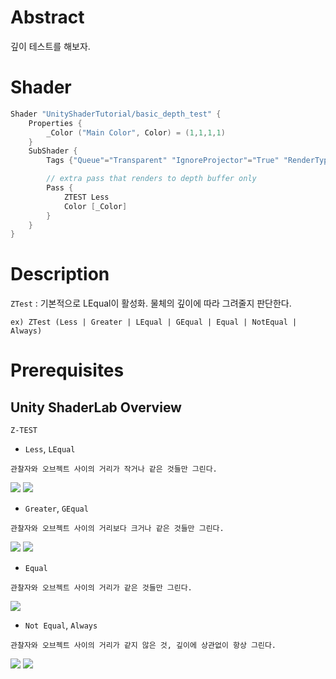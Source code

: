 # Abstract

깊이 테스트를 해보자.

# Shader

```c
Shader "UnityShaderTutorial/basic_depth_test" {
	Properties {
		_Color ("Main Color", Color) = (1,1,1,1)
	}
	SubShader {
		Tags {"Queue"="Transparent" "IgnoreProjector"="True" "RenderType"="Transparent"}

		// extra pass that renders to depth buffer only
		Pass {
			ZTEST Less
			Color [_Color]
		}
	}
}
```

# Description

`ZTest` : 기본적으로 LEqual이 활성화. 물체의 깊이에 따라 그려줄지 판단한다.

```
ex) ZTest (Less | Greater | LEqual | GEqual | Equal | NotEqual | Always)
```

# Prerequisites

## Unity ShaderLab Overview

`Z-TEST`

+ `Less`, `LEqual`
```
관찰자와 오브젝트 사이의 거리가 작거나 같은 것들만 그린다.
```

![](./Image/Less.png)
![](./Image/LEqual.png)

+ `Greater`, `GEqual`

```
관찰자와 오브젝트 사이의 거리보다 크거나 같은 것들만 그린다.
```

![](./Image/Greater.png)
![](./Image/GEqual.png)

+ `Equal`

```
관찰자와 오브젝트 사이의 거리가 같은 것들만 그린다.
```

![](./Image/Equal.png)

+ `Not Equal`, `Always`

```
관찰자와 오브젝트 사이의 거리가 같지 않은 것, 깊이에 상관없이 항상 그린다.
```

![](./Image/NotEqual.png)
![](./Image/Always.png)
